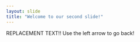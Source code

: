 ```yaml
---
layout: slide
title: "Welcome to our second slide!"
---
```

REPLACEMENT TEXT!!
Use the left arrow to go back!
